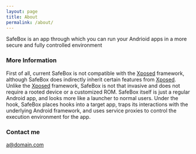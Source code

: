 ```yaml
---
layout: page
title: About
permalink: /about/
---
```


SafeBox is an app through which you can run your Andrioid apps in a more secure and fully controlled environment

### More Information

First of all, current SafeBox is not compatible with the [Xposed](http://repo.xposed.info) framework, although SafeBox does indirectly inherit certain features from [Xposed](http://repo.xposed.info). Unlike the [Xposed](http://repo.xposed.info) framework, SafeBox is not that invasive and does not require a rooted device or a customized ROM. SafeBox itself is just a regular Android app, and looks more like a launcher to normal users. Under the hook, SafeBox places hooks into a target app, traps its interactions with the underlying Android framework, and uses service proxies to control the execution environment for the app.

### Contact me

[a@domain.com](mailto:email@domain.com)
